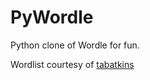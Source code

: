 # PyWordle
Python clone of Wordle for fun.

Wordlist courtesy of [tabatkins](https://github.com/tabatkins/wordle-list)
